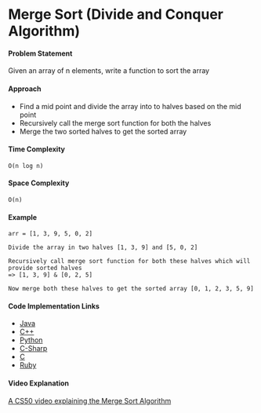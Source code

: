Merge Sort (Divide and Conquer Algorithm)
=========================================

#### Problem Statement

Given an array of n elements, write a function to sort the array

#### Approach

-   Find a mid point and divide the array into to halves based on the mid point
-   Recursively call the merge sort function for both the halves
-   Merge the two sorted halves to get the sorted array

#### Time Complexity

`O(n log n)`

#### Space Complexity

`O(n)`

#### Example

    arr = [1, 3, 9, 5, 0, 2]  

    Divide the array in two halves [1, 3, 9] and [5, 0, 2]

    Recursively call merge sort function for both these halves which will provide sorted halves
    => [1, 3, 9] & [0, 2, 5]

    Now merge both these halves to get the sorted array [0, 1, 2, 3, 5, 9]

#### Code Implementation Links

-   [Java](https://github.com/TheAlgorithms/Java/blob/master/Sorts/MergeSort.java)
-   [C++](https://github.com/TheAlgorithms/C-Plus-Plus/blob/master/sorting/merge_sort.cpp)
-   [Python](https://github.com/TheAlgorithms/Python/blob/master/sorts/merge_sort.py)
-   [C-Sharp](https://github.com/TheAlgorithms/C-Sharp/blob/master/Algorithms/Sorters/Comparison/MergeSorter.cs)
-   [C](https://github.com/TheAlgorithms/C/blob/master/sorting/merge_sort.c)
-   [Ruby](https://github.com/TheAlgorithms/Ruby/blob/master/sorting/merge_sort.rb)

#### Video Explanation

[A CS50 video explaining the Merge Sort Algorithm](https://www.youtube.com/watch?v=EeQ8pwjQxTM)
